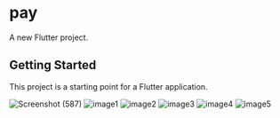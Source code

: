 # pay

A new Flutter project.

## Getting Started

This project is a starting point for a Flutter application.

![Screenshot (587)](https://user-images.githubusercontent.com/75587814/223700612-e47ca987-a50e-4e8b-8908-cade4eae14d4.png)
![image1](https://user-images.githubusercontent.com/75587814/223700573-be5e4c20-c95e-4e0c-b0cd-db4026b1eebd.jpeg)
![image2](https://user-images.githubusercontent.com/75587814/223700584-591fe04a-7b7d-4937-9c94-b9d9366ab913.jpeg)
![image3](https://user-images.githubusercontent.com/75587814/223700592-665294d0-de7f-459b-a8db-36d4fca06522.jpeg)
![image4](https://user-images.githubusercontent.com/75587814/223700597-d7c47543-5244-4764-97d4-132a3a7ba59b.jpeg)
![image5](https://user-images.githubusercontent.com/75587814/223700608-3c798990-8bc1-4f16-b8c3-e2056574dc7a.jpeg)
